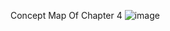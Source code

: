Concept Map Of Chapter 4
![image](https://github.com/famashines/GitHub_Presentation_repo/assets/152769770/1beb7c2b-8184-4afe-a296-d8132a51a04f)
